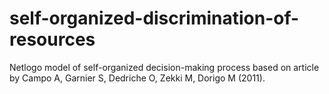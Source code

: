# self-organized-discrimination-of-resources
Netlogo model of self-organized decision-making process based on article by Campo A, Garnier S, Dedriche O, Zekki M, Dorigo M (2011).
